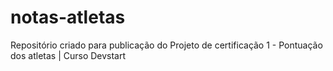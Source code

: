 # notas-atletas
Repositório criado para publicação do Projeto de certificação 1 - Pontuação dos atletas | Curso Devstart
